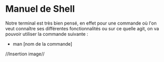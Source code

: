 # Manuel de Shell

Notre terminal est très bien pensé, en effet pour une commande où l'on veut connaître ses différentes fonctionnalités ou sur ce quelle agit, on va pouvoir utiliser la commande suivante : 

* man [nom de la commande]

//Insertion image//
